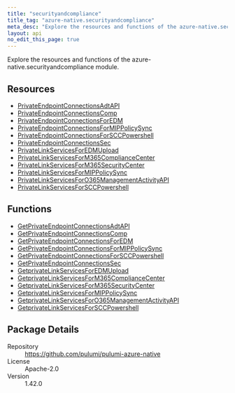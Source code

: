 ```yaml
---
title: "securityandcompliance"
title_tag: "azure-native.securityandcompliance"
meta_desc: "Explore the resources and functions of the azure-native.securityandcompliance module."
layout: api
no_edit_this_page: true
---
```


<!-- WARNING: this file was generated by Pulumi Docs Generator. -->
<!-- Do not edit by hand unless you're certain you know what you are doing! -->

Explore the resources and functions of the azure-native.securityandcompliance module.

<h2 id="resources">Resources</h2>
<ul class="api">
    <li><a href="privateendpointconnectionsadtapi" title="PrivateEndpointConnectionsAdtAPI"><span class="api-symbol api-symbol--resource"></span>PrivateEndpointConnectionsAdtAPI</a></li>
    <li><a href="privateendpointconnectionscomp" title="PrivateEndpointConnectionsComp"><span class="api-symbol api-symbol--resource"></span>PrivateEndpointConnectionsComp</a></li>
    <li><a href="privateendpointconnectionsforedm" title="PrivateEndpointConnectionsForEDM"><span class="api-symbol api-symbol--resource"></span>PrivateEndpointConnectionsForEDM</a></li>
    <li><a href="privateendpointconnectionsformippolicysync" title="PrivateEndpointConnectionsForMIPPolicySync"><span class="api-symbol api-symbol--resource"></span>PrivateEndpointConnectionsForMIPPolicySync</a></li>
    <li><a href="privateendpointconnectionsforsccpowershell" title="PrivateEndpointConnectionsForSCCPowershell"><span class="api-symbol api-symbol--resource"></span>PrivateEndpointConnectionsForSCCPowershell</a></li>
    <li><a href="privateendpointconnectionssec" title="PrivateEndpointConnectionsSec"><span class="api-symbol api-symbol--resource"></span>PrivateEndpointConnectionsSec</a></li>
    <li><a href="privatelinkservicesforedmupload" title="PrivateLinkServicesForEDMUpload"><span class="api-symbol api-symbol--resource"></span>PrivateLinkServicesForEDMUpload</a></li>
    <li><a href="privatelinkservicesform365compliancecenter" title="PrivateLinkServicesForM365ComplianceCenter"><span class="api-symbol api-symbol--resource"></span>PrivateLinkServicesForM365ComplianceCenter</a></li>
    <li><a href="privatelinkservicesform365securitycenter" title="PrivateLinkServicesForM365SecurityCenter"><span class="api-symbol api-symbol--resource"></span>PrivateLinkServicesForM365SecurityCenter</a></li>
    <li><a href="privatelinkservicesformippolicysync" title="PrivateLinkServicesForMIPPolicySync"><span class="api-symbol api-symbol--resource"></span>PrivateLinkServicesForMIPPolicySync</a></li>
    <li><a href="privatelinkservicesforo365managementactivityapi" title="PrivateLinkServicesForO365ManagementActivityAPI"><span class="api-symbol api-symbol--resource"></span>PrivateLinkServicesForO365ManagementActivityAPI</a></li>
    <li><a href="privatelinkservicesforsccpowershell" title="PrivateLinkServicesForSCCPowershell"><span class="api-symbol api-symbol--resource"></span>PrivateLinkServicesForSCCPowershell</a></li>
</ul>

<h2 id="functions">Functions</h2>
<ul class="api">
    <li><a href="getprivateendpointconnectionsadtapi" title="GetPrivateEndpointConnectionsAdtAPI"><span class="api-symbol api-symbol--function"></span>GetPrivateEndpointConnectionsAdtAPI</a></li>
    <li><a href="getprivateendpointconnectionscomp" title="GetPrivateEndpointConnectionsComp"><span class="api-symbol api-symbol--function"></span>GetPrivateEndpointConnectionsComp</a></li>
    <li><a href="getprivateendpointconnectionsforedm" title="GetPrivateEndpointConnectionsForEDM"><span class="api-symbol api-symbol--function"></span>GetPrivateEndpointConnectionsForEDM</a></li>
    <li><a href="getprivateendpointconnectionsformippolicysync" title="GetPrivateEndpointConnectionsForMIPPolicySync"><span class="api-symbol api-symbol--function"></span>GetPrivateEndpointConnectionsForMIPPolicySync</a></li>
    <li><a href="getprivateendpointconnectionsforsccpowershell" title="GetPrivateEndpointConnectionsForSCCPowershell"><span class="api-symbol api-symbol--function"></span>GetPrivateEndpointConnectionsForSCCPowershell</a></li>
    <li><a href="getprivateendpointconnectionssec" title="GetPrivateEndpointConnectionsSec"><span class="api-symbol api-symbol--function"></span>GetPrivateEndpointConnectionsSec</a></li>
    <li><a href="getprivatelinkservicesforedmupload" title="GetprivateLinkServicesForEDMUpload"><span class="api-symbol api-symbol--function"></span>GetprivateLinkServicesForEDMUpload</a></li>
    <li><a href="getprivatelinkservicesform365compliancecenter" title="GetprivateLinkServicesForM365ComplianceCenter"><span class="api-symbol api-symbol--function"></span>GetprivateLinkServicesForM365ComplianceCenter</a></li>
    <li><a href="getprivatelinkservicesform365securitycenter" title="GetprivateLinkServicesForM365SecurityCenter"><span class="api-symbol api-symbol--function"></span>GetprivateLinkServicesForM365SecurityCenter</a></li>
    <li><a href="getprivatelinkservicesformippolicysync" title="GetprivateLinkServicesForMIPPolicySync"><span class="api-symbol api-symbol--function"></span>GetprivateLinkServicesForMIPPolicySync</a></li>
    <li><a href="getprivatelinkservicesforo365managementactivityapi" title="GetprivateLinkServicesForO365ManagementActivityAPI"><span class="api-symbol api-symbol--function"></span>GetprivateLinkServicesForO365ManagementActivityAPI</a></li>
    <li><a href="getprivatelinkservicesforsccpowershell" title="GetprivateLinkServicesForSCCPowershell"><span class="api-symbol api-symbol--function"></span>GetprivateLinkServicesForSCCPowershell</a></li>
</ul>

<h2 id="package-details">Package Details</h2>
<dl class="package-details">
	<dt>Repository</dt>
	<dd><a href="https://github.com/pulumi/pulumi-azure-native">https://github.com/pulumi/pulumi-azure-native</a></dd>
	<dt>License</dt>
	<dd>Apache-2.0</dd>
	<dt>Version</dt>
	<dd>1.42.0</dd>
</dl>

